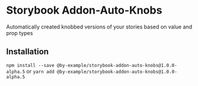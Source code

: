 # Storybook Addon-Auto-Knobs

Automatically created knobbed versions of your stories based on value and prop types

## Installation

`npm install --save @by-example/storybook-addon-auto-knobs@1.0.0-alpha.5`
or
`yarn add @by-example/storybook-addon-auto-knobs@1.0.0-alpha.5`

